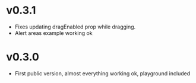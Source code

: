 # v0.3.1
* Fixes updating dragEnabled prop while dragging.
* Alert areas example working ok


# v0.3.0
* First public version, almost everything working ok, playground included